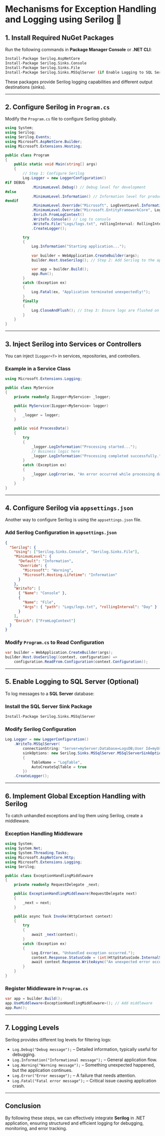 #  Mechanisms for Exception Handling and Logging using Serilog 🚨

## 1. Install Required NuGet Packages

Run the following commands in **Package Manager Console** or **.NET CLI**:

```sh
Install-Package Serilog.AspNetCore
Install-Package Serilog.Sinks.Console
Install-Package Serilog.Sinks.File
Install-Package Serilog.Sinks.MSSqlServer (if Enable Logging to SQL Server)
```

These packages provide Serilog logging capabilities and different output destinations (sinks).

---

## 2. Configure Serilog in `Program.cs`

Modify the `Program.cs` file to configure Serilog globally.

```csharp
using System;
using Serilog;
using Serilog.Events;
using Microsoft.AspNetCore.Builder;
using Microsoft.Extensions.Hosting;

public class Program
{
    public static void Main(string[] args)
    {
        // Step 1: Configure Serilog
        Log.Logger = new LoggerConfiguration()
#if DEBUG
            .MinimumLevel.Debug() // Debug level for development
#else
            .MinimumLevel.Information() // Information level for production
#endif
            .MinimumLevel.Override("Microsoft", LogEventLevel.Information)
            .MinimumLevel.Override("Microsoft.EntityFrameworkCore", LogEventLevel.Warning)
            .Enrich.FromLogContext()
            .WriteTo.Console() // Log to console
            .WriteTo.File("Logs/logs.txt", rollingInterval: RollingInterval.Day, retainedFileCountLimit: 30) // Log to a file
            .CreateLogger();

        try
        {
            Log.Information("Starting application...");
            
            var builder = WebApplication.CreateBuilder(args);
            builder.Host.UseSerilog(); // Step 2: Add Serilog to the application

            var app = builder.Build();
            app.Run();
        }
        catch (Exception ex)
        {
            Log.Fatal(ex, "Application terminated unexpectedly!");
        }
        finally
        {
            Log.CloseAndFlush(); // Step 3: Ensure logs are flushed on exit
        }
    }
}
```

---

## 3. Inject Serilog into Services or Controllers

You can inject `ILogger<T>` in services, repositories, and controllers.

### **Example in a Service Class**

```csharp
using Microsoft.Extensions.Logging;

public class MyService
{
    private readonly ILogger<MyService> _logger;

    public MyService(ILogger<MyService> logger)
    {
        _logger = logger;
    }

    public void ProcessData()
    {
        try
        {
            _logger.LogInformation("Processing started...");
            // Business logic here
            _logger.LogInformation("Processing completed successfully.");
        }
        catch (Exception ex)
        {
            _logger.LogError(ex, "An error occurred while processing data.");
        }
    }
}
```

---

## 4. Configure Serilog via `appsettings.json`

Another way to configure Serilog is using the `appsettings.json` file.

### **Add Serilog Configuration in `appsettings.json`**

```json
{
  "Serilog": {
    "Using": ["Serilog.Sinks.Console", "Serilog.Sinks.File"],
    "MinimumLevel": {
      "Default": "Information",
      "Override": {
        "Microsoft": "Warning",
        "Microsoft.Hosting.Lifetime": "Information"
      }
    },
    "WriteTo": [
      { "Name": "Console" },
      {
        "Name": "File",
        "Args": { "path": "Logs/logs.txt", "rollingInterval": "Day" }
      }
    ],
    "Enrich": ["FromLogContext"]
  }
}
```

### **Modify `Program.cs` to Read Configuration**

```csharp
var builder = WebApplication.CreateBuilder(args);
builder.Host.UseSerilog((context, configuration) =>
    configuration.ReadFrom.Configuration(context.Configuration));
```

---

## 5. Enable Logging to SQL Server (Optional)

To log messages to a **SQL Server** database:

### **Install the SQL Server Sink Package**

```sh
Install-Package Serilog.Sinks.MSSqlServer
```

### **Modify Serilog Configuration**

```csharp
Log.Logger = new LoggerConfiguration()
    .WriteTo.MSSqlServer(
        connectionString: "Server=myServer;Database=LogsDB;User Id=myUser;Password=myPassword;",
        sinkOptions: new Serilog.Sinks.MSSqlServer.MSSqlServerSinkOptions
        {
            TableName = "LogTable",
            AutoCreateSqlTable = true
        })
    .CreateLogger();
```

---

## 6. Implement Global Exception Handling with Serilog

To catch unhandled exceptions and log them using Serilog, create a middleware.

### **Exception Handling Middleware**

```csharp
using System;
using System.Net;
using System.Threading.Tasks;
using Microsoft.AspNetCore.Http;
using Microsoft.Extensions.Logging;
using Serilog;

public class ExceptionHandlingMiddleware
{
    private readonly RequestDelegate _next;

    public ExceptionHandlingMiddleware(RequestDelegate next)
    {
        _next = next;
    }

    public async Task Invoke(HttpContext context)
    {
        try
        {
            await _next(context);
        }
        catch (Exception ex)
        {
            Log.Error(ex, "Unhandled exception occurred.");
            context.Response.StatusCode = (int)HttpStatusCode.InternalServerError;
            await context.Response.WriteAsync("An unexpected error occurred.");
        }
    }
}
```

### **Register Middleware in `Program.cs`**

```csharp
var app = builder.Build();
app.UseMiddleware<ExceptionHandlingMiddleware>(); // Add middleware
app.Run();
```

---

## 7. Logging Levels

Serilog provides different log levels for filtering logs:

- `Log.Debug("Debug message");` – Detailed information, typically useful for debugging.
- `Log.Information("Informational message");` – General application flow.
- `Log.Warning("Warning message");` – Something unexpected happened, but the application continues.
- `Log.Error("Error message");` – A failure that needs attention.
- `Log.Fatal("Fatal error message");` – Critical issue causing application crash.

---

## Conclusion

By following these steps, we can effectively integrate **Serilog** in .NET application, ensuring structured and efficient logging for debugging, monitoring, and error tracking.


